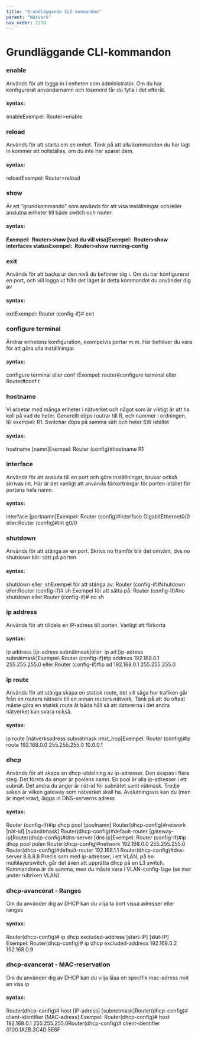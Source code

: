 ```yaml
---
title: "Grundläggande CLI-kommandon"
parent: "Nätverk"
nav_order: 2270
---
```


# Grundläggande CLI-kommandon

### enable
Används för att logga in i enheten som administratör. Om du har konfigurerat användarnamn och lösenord får du fylla i det efteråt.
#### syntax:
enableExempel: Router>enable
### reload
Används för att starta om en enhet. Tänk på att alla kommandon du har lagt in kommer att nollställas, om du inte har sparat dem.
#### syntax:
reloadExempel: Router>reload
### show
Är ett “grundkommando” som används för att visa inställningar och/eller anslutna enheter till både switch och router.
#### syntax:
#### Exempel:  Router>show [vad du vill visa]Exempel:  Router>show interfaces statusExempel:  Router>show running-config
### exit
Används för att backa ur den nivå du befinner dig i. Om du har konfigurerat en port, och vill logga ut från det läget är detta kommandot du använder dig av
#### syntax:
exitExempel: Router (config-if)# exit
### configure terminal
Ändrar enhetens konfiguration, exempelvis portar m.m. Här behöver du vara för att göra alla inställningar.
#### syntax:
configure terminal eller conf tExempel: router#configure terminal eller Router#conf t
### hostname
Vi arbetar med många enheter i nätverket och något som är viktigt är att ha koll på vad de heter. Generellt döps routrar till R, och nummer i ordningen, till exempel: R1. Switchar döps på samma sätt och heter SW istället
#### syntax:
hostname [namn]Exempel: Router (config)#hostname R1
### interface
Används för att ansluta till en port och göra inställningar, brukar också skrivas int. Här är det vanligt att använda förkortningar för porten istället för portens hela namn.
#### syntax:
interface [portnamn]Exempel: Router (config)#interface GigabitEthernet0/0 eller:Router (config)#int g0/0
### shutdown
Används för att stänga av en port. Skrivs no framför blir det omvänt, dvs no shutdown blir: sätt på porten
#### syntax:
shutdown eller  shExempel för att stänga av: Router (config-if)#shutdown eller:Router (config-if)# sh
Exempel för att sätta på: Router (config-if)#no shutdown eller:Router (config-if)# no sh
### ip address
Används för att tilldela en IP-adress till porten. Vanligt att förkorta
#### syntax:
ip address [ip-adress subnätmask]eller  ip ad [ip-adress subnätmask]Exempel: Router (config-if)#ip address 192.168.0.1 255.255.255.0 eller:Router (config-if)#ip ad 192.168.0.1 255.255.255.0
### ip route
Används för att stänga skapa en statisk route, det vill säga hur trafiken går från en routers nätverk till en annan routers nätverk. Tänk på att du oftast måste göra en statisk route åt båda håll så att datorerna i det andra nätverket kan svara också.
#### syntax:
ip route [nätverksadress subnätmask next_hop]Exempel: Router (config)#ip route 192.168.0.0 255.255.255.0 10.0.0.1
### dhcp
Används för att skapa en dhcp-utdelning av ip-adresser. Den skapas i flera steg. Det första du anger är poolens namn. En pool är alla ip-adresser i ett subnät. Det andra du anger är nät-id för subnätet samt nätmask. Tredje saken är vilken gateway som nätverket skall ha. Avslutningsvis kan du (men är inget krav), lägga in DNS-serverns adress
#### syntax:
Router (config-if)#ip dhcp pool [poolnamn]
Router(dhcp-config)#network [nät-id] [subnätmask]
Router(dhcp-config)#default-router [gateway-ip]Router(dhcp-config)#dns-server [dns ip]Exempel:
Router (config-if)#ip dhcp pool polen
Router(dhcp-config)#network 192.168.0.0 255.255.255.0
Router(dhcp-config)#default-router 192.168.1.1
Router(dhcp-config)#dns-server 8.8.8.8
Precis som med ip-adresser, i ett VLAN, på en multilayerswitch, går det även att upprätta dhcp på en L3 switch. Kommandona är de samma, men du måste vara i VLAN-config-läge (se mer under rubriken VLAN)
### dhcp-avancerat - Ranges
Om du använder dig av DHCP kan du vilja ta bort vissa adresser eller ranges
#### syntax:
Router(dhcp-config)# ip dhcp excluded-address [start-IP] [slut-IP]
Exempel:
Router(dhcp-config)# ip dhcp excluded-address 192.168.0.2 192.168.0.9
### dhcp-avancerat - MAC-reservation
Om du använder dig av DHCP kan du vilja låsa en specifik mac-adress mot en viss ip
#### syntax:
Router(dhcp-config)# host [IP-adress] [subnetmask]Router(dhcp-config)# client-identifier [MAC-adress]
Exempel:
Router(dhcp-config)# host 192.168.0.1 255.255.255.0Router(dhcp-config)# client-identifier 0100.1A2B.3C4D.5E6F